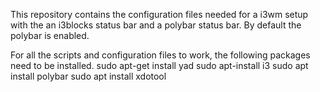 This repository contains the configuration files needed for a i3wm setup with the
an i3blocks status bar and a polybar status bar.
By default the polybar is enabled.

For all the scripts and configuration files to work, the following packages need to be installed.
sudo apt-get install yad
sudo apt-install i3
sudo apt install polybar
sudo apt install xdotool